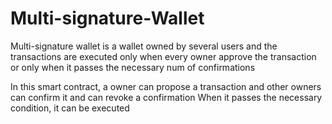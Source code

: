 # Multi-signature-Wallet

Multi-signature wallet is a wallet owned by several users and the transactions are executed only when every owner approve the transaction 
or only when it passes the necessary num of confirmations

In this smart contract, a owner can propose a transaction and other owners can confirm it and can revoke a confirmation
When it passes the necessary condition, it can be executed
